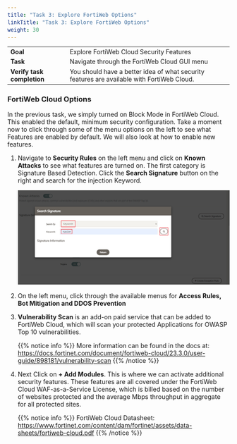 ```yaml
---
title: "Task 3: Explore FortiWeb Options"
linkTitle: "Task 3: Explore FortiWeb Options"
weight: 30
---
```


|                            |    |  
|----------------------------| ----
| **Goal**                   | Explore FortiWeb Cloud Security Features
| **Task**                   | Navigate through the FortiWeb Cloud GUI menu
| **Verify task completion** | You should have a better idea of what security features are available with FortiWeb Cloud.

### FortiWeb Cloud Options

In the previous task, we simply turned on Block Mode in FortiWeb Cloud.  This enabled the default, minimum security configuration.  Take a moment now to click through some of the menu options on the left to see what Features are enabled by default.  We will also look at how to enable new features.

1. Navigate to **Security Rules** on the left menu and click on **Known Attacks** to see what features are turned on.  The first category is Signature Based Detection.  Click the **Search Signature** button on the right and search for the injection Keyword.  

    ![Search-Sig](search-sig.png)

2. On the left menu, click through the available menus for **Access Rules, Bot Mitigation and DDOS Prevention**

3. **Vulnerability Scan** is an add-on paid service that can be added to FortiWeb Cloud, which will scan your protected Applications for OWASP Top 10 vulnerabilities.

    {{% notice info %}}
    More information can be found in the docs at:
    https://docs.fortinet.com/document/fortiweb-cloud/23.3.0/user-guide/898181/vulnerability-scan
    {{% /notice %}}

4. Next Click on **+ Add Modules**.  This is where we can activate additional security features.  These features are all covered under the FortiWeb Cloud WAF-as-a-Service License, which is billed based on the number of websites protected and the average Mbps throughput in aggregate for all protected sites.

    {{% notice info %}}
    FortiWeb Cloud Datasheet:
    https://www.fortinet.com/content/dam/fortinet/assets/data-sheets/fortiweb-cloud.pdf
    {{% /notice %}}
